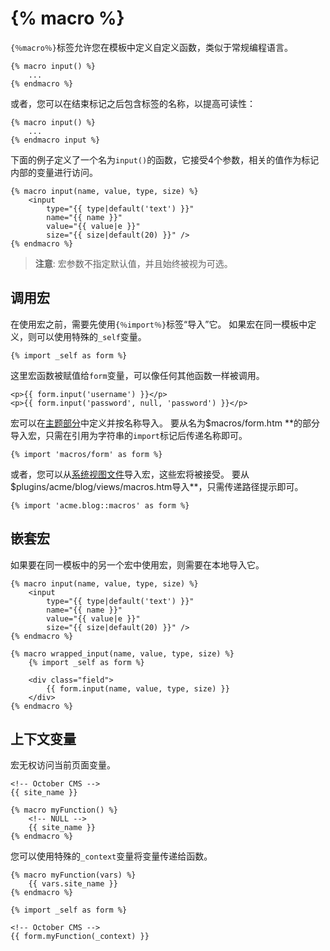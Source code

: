 # {% macro %}

`{％macro％}`标签允许您在模板中定义自定义函数，类似于常规编程语言。

    {% macro input() %}
        ...
    {% endmacro %}

或者，您可以在结束标记之后包含标签的名称，以提高可读性：

    {% macro input() %}
        ...
    {% endmacro input %}

下面的例子定义了一个名为`input()`的函数，它接受4个参数，相关的值作为标记内部的变量进行访问。

    {% macro input(name, value, type, size) %}
        <input
            type="{{ type|default('text') }}"
            name="{{ name }}"
            value="{{ value|e }}"
            size="{{ size|default(20) }}" />
    {% endmacro %}

> **注意**: 宏参数不指定默认值，并且始终被视为可选。

<a name="calling-macros"></a>
## 调用宏

在使用宏之前，需要先使用`{％import％}`标签“导入”它。 如果宏在同一模板中定义，则可以使用特殊的`_self`变量。

    {% import _self as form %}

这里宏函数被赋值给`form`变量，可以像任何其他函数一样被调用。

    <p>{{ form.input('username') }}</p>
    <p>{{ form.input('password', null, 'password') }}</p>

宏可以在[主题部分](cms-partials.md)中定义并按名称导入。 要从名为$macros/form.htm **的部分导入宏，只需在引用为字符串的`import`标记后传递名称即可。

    {% import 'macros/form' as form %}

或者，您可以从[系统视图文件](services-response-view.md#views)导入宏，这些宏将被接受。 要从$plugins/acme/blog/views/macros.htm导入**，只需传递路径提示即可。

    {% import 'acme.blog::macros' as form %}

<a name="nested-macros"></a>
## 嵌套宏

如果要在同一模板中的另一个宏中使用宏，则需要在本地导入它。

    {% macro input(name, value, type, size) %}
        <input
            type="{{ type|default('text') }}"
            name="{{ name }}"
            value="{{ value|e }}"
            size="{{ size|default(20) }}" />
    {% endmacro %}

    {% macro wrapped_input(name, value, type, size) %}
        {% import _self as form %}

        <div class="field">
            {{ form.input(name, value, type, size) }}
        </div>
    {% endmacro %}

<a name="context-variable"></a>
## 上下文变量

宏无权访问当前页面变量。

    <!-- October CMS -->
    {{ site_name }} 

    {% macro myFunction() %}
        <!-- NULL -->
        {{ site_name }}
    {% endmacro %}

您可以使用特殊的`_context`变量将变量传递给函数。

    {% macro myFunction(vars) %}
        {{ vars.site_name }}
    {% endmacro %}

    {% import _self as form %}

    <!-- October CMS -->
    {{ form.myFunction(_context) }}
